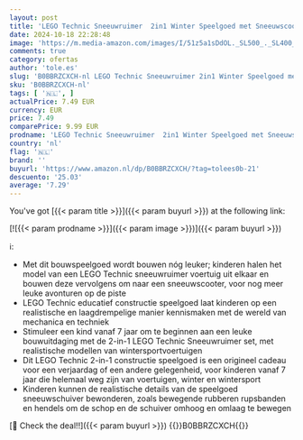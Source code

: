 ```yaml
---
layout: post
title: 'LEGO Technic Sneeuwruimer  2in1 Winter Speelgoed met Sneeuwscooter Voertuig Model  Verjaardagscadeau Idee voor Jongens en Meisjes vanaf 7 Jaar 42148'
date: 2024-10-18 22:28:48
image: 'https://m.media-amazon.com/images/I/51z5a1sDdOL._SL500_._SL400_.jpg'
comments: true
category: ofertas
author: 'tole.es'
slug: 'B0BBRZCXCH-nl LEGO Technic Sneeuwruimer 2in1 Winter Speelgoed met...'
sku: 'B0BBRZCXCH-nl'
tags: [ '🇳🇱', ]
actualPrice: 7.49 EUR
currency: EUR
price: 7.49
comparePrice: 9.99 EUR
prodname: 'LEGO Technic Sneeuwruimer  2in1 Winter Speelgoed met Sneeuwscooter Voertuig Model  Verjaardagscadeau Idee voor Jongens en Meisjes vanaf 7 Jaar 42148'
country: 'nl'
flag: '🇳🇱'
brand: ''
buyurl: 'https://www.amazon.nl/dp/B0BBRZCXCH/?tag=tolees0b-21'
descuento: '25.03'
average: '7.29'
---
```


You've got [{{< param title >}}]({{< param buyurl >}}) at the following link:

[![{{< param prodname >}}]({{< param image >}})]({{< param buyurl >}})

ℹ️:

- Met dit bouwspeelgoed wordt bouwen nóg leuker; kinderen halen het model van een LEGO Technic sneeuwruimer voertuig uit elkaar en bouwen deze vervolgens om naar een sneeuwscooter, voor nog meer leuke avonturen op de piste
- LEGO Technic educatief constructie speelgoed laat kinderen op een realistische en laagdrempelige manier kennismaken met de wereld van mechanica en techniek
- Stimuleer een kind vanaf 7 jaar om te beginnen aan een leuke bouwuitdaging met de 2-in-1 LEGO Technic Sneeuwruimer set, met realistische modellen van wintersportvoertuigen
- Dit LEGO Technic 2-in-1 constructie speelgoed is een origineel cadeau voor een verjaardag of een andere gelegenheid, voor kinderen vanaf 7 jaar die helemaal weg zijn van voertuigen, winter en wintersport
- Kinderen kunnen de realistische details van de speelgoed sneeuwschuiver bewonderen, zoals bewegende rubberen rupsbanden en hendels om de schop en de schuiver omhoog en omlaag te bewegen

[🛒 Check the deal!!]({{< param buyurl >}})
{{<world>}}B0BBRZCXCH{{</world>}}
